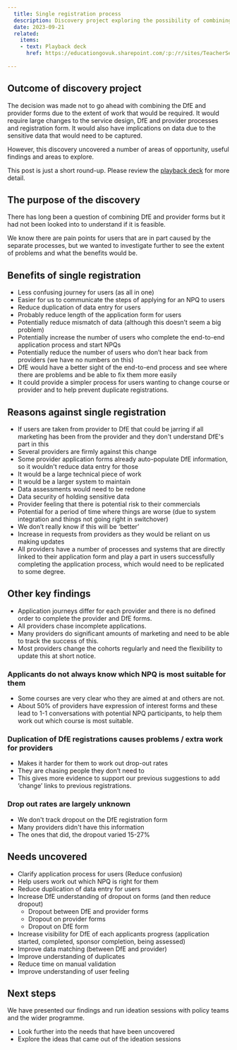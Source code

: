 ```yaml
---
  title: Single registration process 
  description: Discovery project exploring the possibility of combining the DfE registration form and provider application forms into a single registration process.
  date: 2023-09-21
  related:
    items:
    - text: Playback deck
      href: https://educationgovuk.sharepoint.com/:p:/r/sites/TeacherServices/Shared%20Documents/Teacher%20Continuous%20Professional%20Development/Teacher%20CPD%20Team/NPQ/3.%20NPQ%20registration%20Beta/Single%20Application%20Journey/Single%20unified%20NPQ%20registration%20and%20application%20journey.pptx?d=w1d96a51e3cc14c2a91e541ec1bef9b9c&csf=1&web=1&e=v1nFAVX
     
---
```


## Outcome of discovery project 

The decision was made not to go ahead with combining the DfE and provider forms due to the extent of work that would be required. It would require large changes to the service design, DfE and provider processes and registration form. It would also have implications on data due to the sensitive data that would need to be captured. 

However, this discovery uncovered a number of areas of opportunity, useful findings and areas to explore. 

This post is just a short round-up. Please review the [playback deck](https://educationgovuk.sharepoint.com/:p:/r/sites/TeacherServices/Shared%20Documents/Teacher%20Continuous%20Professional%20Development/Teacher%20CPD%20Team/NPQ/3.%20NPQ%20registration%20Beta/Single%20Application%20Journey/Single%20unified%20NPQ%20registration%20and%20application%20journey.pptx?d=w1d96a51e3cc14c2a91e541ec1bef9b9c&csf=1&web=1&e=v1nFAV) for more detail. 


## The purpose of the discovery 

There has long been a question of combining DfE and provider forms but it had not been looked into to understand if it is feasible. 

We know there are pain points for users that are in part caused by the separate processes, but we wanted to investigate further to see the extent of problems and what the benefits would be. 

## Benefits of single registration 

- Less confusing journey for users (as all in one)
- Easier for us to communicate the steps of applying for an NPQ to users 
- Reduce duplication of data entry for users 
- Probably reduce length of the application form for users 
- Potentially reduce mismatch of data (although this doesn’t seem a big problem)
- Potentially increase the number of users who complete the end-to-end application process and start NPQs
- Potentially reduce the number of users who don’t hear back from providers (we have no numbers on this)
- DfE would have a better sight of the end-to-end process and see where there are problems and be able to fix them more easily
- It could provide a simpler process for users wanting to change course or provider and to help prevent duplicate registrations. 

## Reasons against single registration 

- If users are taken from provider to DfE that could be jarring if all marketing has been from the provider and they don't understand DfE's part in this 
- Several providers are firmly against this change
- Some provider application forms already auto-populate DfE information, so it wouldn't reduce data entry for those
- It would be a large technical piece of work
- It would be a larger system to maintain
- Data assessments would need to be redone 
- Data security of holding sensitive data  
- Provider feeling that there is potential risk to their commercials 
- Potential for a period of time where things are worse (due to system integration and things not going right in switchover)
- We don’t really know if this will be ‘better’
- Increase in requests from providers as they would be reliant on us making updates
- All providers have a number of processes and systems that are directly linked to their application form and play a part in users successfully completing the application process, which would need to be replicated to some degree. 

## Other key findings 

- Application journeys differ for each provider and there is no defined order to complete the provider and DfE forms. 
- All providers chase incomplete applications. 
- Many providers do significant amounts of marketing and need to be able to track the success of this. 
- Most providers change the cohorts regularly and need the flexibility to update this at short notice. 

### Applicants do not always know which NPQ is most suitable for them

- Some courses are very clear who they are aimed at and others are not. 
- About 50% of providers have expression of interest forms and these lead to 1-1 conversations with potential NPQ participants, to help them work out which course is most suitable. 

### Duplication of DfE registrations causes problems / extra work for providers

- Makes it harder for them to work out drop-out rates 
- They are chasing people they don’t need to 
- This gives more evidence to support our previous suggestions to add ‘change’ links to previous registrations.

### Drop out rates are largely unknown 

- We don't track dropout on the DfE registration form 
- Many providers didn't have this information 
- The ones that did, the dropout varied 15-27%

## Needs uncovered

- Clarify application process for users (Reduce confusion)
- Help users work out which NPQ is right for them 
- Reduce duplication of data entry for users 
- Increase DfE understanding of dropout on forms (and then reduce dropout)
  - Dropout between DfE and provider forms 
  - Dropout on provider forms 
  - Dropout on DfE form
- Increase visibility for DfE of each applicants progress (application started, completed, sponsor completion, being assessed)
- Improve data matching (between DfE and provider)
- Improve understanding of duplicates 
- Reduce time on manual validation
- Improve understanding of user feeling

## Next steps 

We have presented our findings and run ideation sessions with policy teams and the wider programme. 

- Look further into the needs that have been uncovered 
- Explore the ideas that came out of the ideation sessions 

